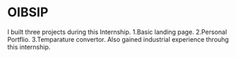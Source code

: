 # OIBSIP

I built three projects during this Internship. 
1.Basic landing page.
2.Personal Portflio.
3.Temparature convertor. 
Also gained industrial experience throuhg this internship.
